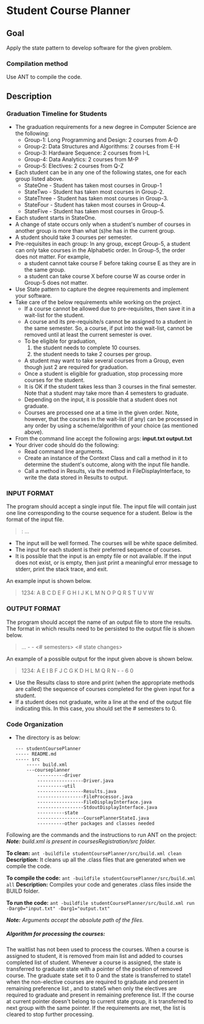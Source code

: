 # Student Course Planner

## Goal
Apply the state pattern to develop software for the given problem.
 
### Compilation method
Use ANT to compile the code.

## Description
### Graduation Timeline for Students
- The graduation requirements for a new degree in Computer Science are the following:
    - Group-1: Long Programming and Design: 2 courses from A-D
    - Group-2: Data Structures and Algorithms: 2 courses from E-H
    - Group-3: Hardware Sequence: 2 courses from I-L
    - Group-4: Data Analytics: 2 courses from M-P
    - Group-5: Electives: 2 courses from Q-Z
- Each student can be in any one of the following states, one for each group listed above.
    - StateOne - Student has taken most courses in Group-1
    - StateTwo - Student has taken most courses in Group-2.
    - StateThree - Student has taken most courses in Group-3.
    - StateFour - Student has taken most courses in Group-4.
    - StateFive - Student has taken most courses in Group-5.
- Each student starts in StateOne.
- A change of state occurs only when a student's number of courses in another group is more than what (s)he has in the current group.
- A student should take 3 courses per semester.
- Pre-requisites in each group: In any group, except Group-5, a student can only take courses in the Alphabetic order. In Group-5, the order does not matter. For example,
    - a student cannot take course F before taking course E as they are in the same group.
    - a student can take course X before course W as course order in Group-5 does not matter.
- Use State pattern to capture the degree requirements and implement your software.
- Take care of the below requirements while working on the project.
    - If a course cannot be allowed due to pre-requisites, then save it in a wait-list for the student.
    - A course and its pre-requisite/s cannot be assigned to a student in the same semester. So, a course, if put into the wait-list, cannot be removed until at least the current semester is over.
    - To be eligible for graduation,
        1. the student needs to complete 10 courses.
        2. the student needs to take 2 courses per group.
    - A student may want to take several courses from a Group, even though just 2 are required for graduation.
    - Once a student is eligible for graduation, stop processing more courses for the student.
    - It is OK if the student takes less than 3 courses in the final semester. Note that a student may take more than 4 semesters to graduate.
    - Depending on the input, it is possible that a student does not graduate.
    - Courses are processed one at a time in the given order. Note, however, that the courses in the wait-list (if any) can be processed in any order by using a scheme/algorithm of your choice (as mentioned above).
- From the command line accept the following args: **input.txt output.txt**
- Your driver code should do the following:
    - Read command line arguments.
    - Create an instance of the Context Class and call a method in it to determine the student's outcome, along with the input file handle.
    - Call a method in Results, via the method in FileDisplayInterface, to write the data stored in Results to output.

### INPUT FORMAT
The program should accept a single input file. The input file will contain just one line corresponding to the course sequence for a student. Below is the format of the input file.
> <studentID>: <course> <course> <course> ... <course>
- The input will be well formed. The courses will be white space delimited.
- The input for each student is their preferred sequence of courses.
- It is possible that the input is an empty file or not available. If the input does not exist, or is empty, then just print a meaningful error message to stderr, print the stack trace, and exit.

An example input is shown below.
> 1234: A B C D E F G H I J K L M N O P Q R S T U V W

### OUTPUT FORMAT
The program should accept the name of an output file to store the results. The format in which results need to be persisted to the output file is shown below.
><studentID> <course completed> <course completed> ... <course completed> - - <# semesters> <# state changes>

An example of a possible output for the input given above is shown below.
>1234: A E I B F J C G K D H L M Q R N - - 6 0

- Use the Results class to store and print (when the appropriate methods are called) the sequence of courses completed for the given input for a student.
- If a student does not graduate, write a line at the end of the output file indicating this. In this case, you should set the # semesters to 0.

### Code Organization
- The directory is as below:
    ```
    --- studentCoursePlanner
    ----- README.md
    ----- src
        ----- build.xml
        ---courseplanner
            ----------driver
            -----------------Driver.java
            ----------util
            -----------------Results.java
            -----------------FileProcessor.java
            -----------------FileDisplayInterface.java
            -----------------StdoutDisplayInterface.java
            ----------state
            -----------------CoursePlannerStateI.java
            ----------other packages and classes needed
    ```
    
    
    
Following are the commands and the instructions to run ANT on the project:
***Note:** build.xml is present in coursesRegistration/src folder.*

**To clean:** `ant -buildfile studentCoursePlanner/src/build.xml clean`
**Description:** It cleans up all the .class files that are generated when we compile the code.

**To compile the code:** `ant -buildfile studentCoursePlanner/src/build.xml all`
**Description:** Compiles your code and generates .class files inside the BUILD folder.

**To run the code:** `ant -buildfile studentCoursePlanner/src/build.xml run  -Darg0="input.txt" -Darg1="output.txt"`

***Note:** Arguments accept the absolute path of the files.*

##### Algorithm for processing the courses:

The waitlist has not been used to process the courses. When a course is assigned to student, it is removed from main list and added to courses completed list of student. Whenever a course is assigned, the state is transferred to graduate state with a pointer of the position of removed course. The graduate state set it to 0 and the state is transferred to state1 when the non-elective courses are required to graduate and present in remaining preference list , and to state5 when only the electives are required to graduate and present in remaining preference list. If the course at current pointer doesn't belong to current state group, it is transferred to next group with the same pointer. If the requirements are met, the list is cleared to stop further processing. 
